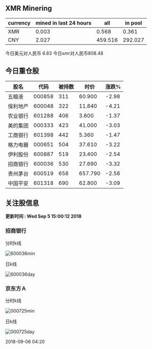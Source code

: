 ## XMR Minering

|currency|mined in last 24 hours|all|in pool|
|---|---|---|---|
|XMR|0.003|0.568|0.361|
|CNY|2.027|459.516|292.027|

今日美元对人民币 6.83	今日xmr对人民币808.48


## 今日重仓股 

|股名|代码|被持数|时价|涨跌%|
|---|---|---|---|---|
|五粮液|000858|311|60.900|-2.98|
|保利地产|600048|322|11.840|-4.21|
|农业银行|601288|406|3.600|-1.37|
|美的集团|000333|423|41.000|-3.03|
|工商银行|601398|442|5.360|-1.47|
|格力电器|000651|504|37.610|-3.22|
|伊利股份|600887|519|23.400|-2.54|
|招商银行|600036|530|27.690|-3.32|
|贵州茅台|600519|658|657.790|-2.56|
|中国平安|601318|690|62.800|-3.09|

## 关注股信息
**更新时间 : Wed Sep  5 15:00:12 2018**
### 招商银行 
分时k线

![600036min](http://image.sinajs.cn/newchart/min/n/sh600036.gif)

日k线

![600036day](http://image.sinajs.cn/newchart/daily/n/sh600036.gif)

### 京东方Ａ 
分时k线

![000725min](http://image.sinajs.cn/newchart/min/n/sz000725.gif)

日k线

![000725day](http://image.sinajs.cn/newchart/daily/n/sz000725.gif)

2018-09-06 04:20